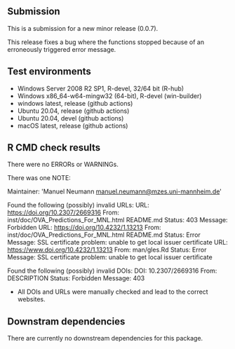 ## Submission

This is a submission for a new minor release (0.0.7).

This release fixes a bug where the functions stopped because of an erroneously 
triggered error message.


## Test environments

* Windows Server 2008 R2 SP1, R-devel, 32/64 bit (R-hub)
* Windows x86_64-w64-mingw32 (64-bit), R-devel (win-builder)
* windows latest, release (github actions)
* Ubuntu 20.04, release (github actions)
* Ubuntu 20.04, devel (github actions)
* macOS latest, release (github actions)


## R CMD check results
There were no ERRORs or WARNINGs.

There was one NOTE:

Maintainer: 'Manuel Neumann <manuel.neumann@mzes.uni-mannheim.de>'

Found the following (possibly) invalid URLs:
  URL: https://doi.org/10.2307/2669316
    From: inst/doc/OVA_Predictions_For_MNL.html
          README.md
    Status: 403
    Message: Forbidden
  URL: https://doi.org/10.4232/1.13213
    From: inst/doc/OVA_Predictions_For_MNL.html
          README.md
    Status: Error
    Message: SSL certificate problem: unable to get local issuer certificate
  URL: https://www.doi.org/10.4232/1.13213
    From: man/gles.Rd
    Status: Error
    Message: SSL certificate problem: unable to get local issuer certificate

Found the following (possibly) invalid DOIs:
  DOI: 10.2307/2669316
    From: DESCRIPTION
    Status: Forbidden
    Message: 403
    
* All DOIs and URLs were manually checked and lead to the correct websites.


## Downstram dependencies
There are currently no downstream dependencies for this package.
